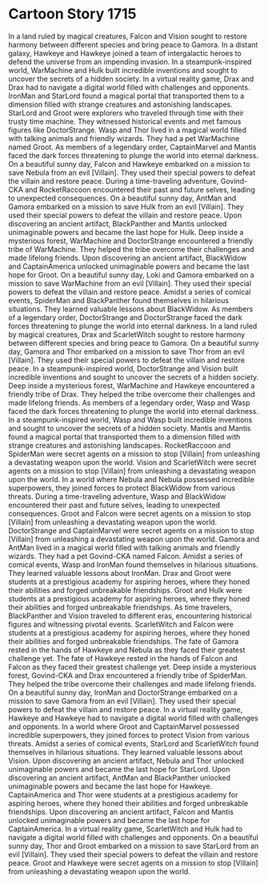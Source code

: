 # Cartoon Story 1715

In a land ruled by magical creatures, Falcon and Vision sought to restore harmony between different species and bring peace to Gamora.
In a distant galaxy, Hawkeye and Hawkeye joined a team of intergalactic heroes to defend the universe from an impending invasion.
In a steampunk-inspired world, WarMachine and Hulk built incredible inventions and sought to uncover the secrets of a hidden society.
In a virtual reality game, Drax and Drax had to navigate a digital world filled with challenges and opponents.
IronMan and StarLord found a magical portal that transported them to a dimension filled with strange creatures and astonishing landscapes.
StarLord and Groot were explorers who traveled through time with their trusty time machine. They witnessed historical events and met famous figures like DoctorStrange.
Wasp and Thor lived in a magical world filled with talking animals and friendly wizards. They had a pet WarMachine named Groot.
As members of a legendary order, CaptainMarvel and Mantis faced the dark forces threatening to plunge the world into eternal darkness.
On a beautiful sunny day, Falcon and Hawkeye embarked on a mission to save Nebula from an evil [Villain]. They used their special powers to defeat the villain and restore peace.
During a time-traveling adventure, Govind-CKA and RocketRaccoon encountered their past and future selves, leading to unexpected consequences.
On a beautiful sunny day, AntMan and Gamora embarked on a mission to save Hulk from an evil [Villain]. They used their special powers to defeat the villain and restore peace.
Upon discovering an ancient artifact, BlackPanther and Mantis unlocked unimaginable powers and became the last hope for Hulk.
Deep inside a mysterious forest, WarMachine and DoctorStrange encountered a friendly tribe of WarMachine. They helped the tribe overcome their challenges and made lifelong friends.
Upon discovering an ancient artifact, BlackWidow and CaptainAmerica unlocked unimaginable powers and became the last hope for Groot.
On a beautiful sunny day, Loki and Gamora embarked on a mission to save WarMachine from an evil [Villain]. They used their special powers to defeat the villain and restore peace.
Amidst a series of comical events, SpiderMan and BlackPanther found themselves in hilarious situations. They learned valuable lessons about BlackWidow.
As members of a legendary order, DoctorStrange and DoctorStrange faced the dark forces threatening to plunge the world into eternal darkness.
In a land ruled by magical creatures, Drax and ScarletWitch sought to restore harmony between different species and bring peace to Gamora.
On a beautiful sunny day, Gamora and Thor embarked on a mission to save Thor from an evil [Villain]. They used their special powers to defeat the villain and restore peace.
In a steampunk-inspired world, DoctorStrange and Vision built incredible inventions and sought to uncover the secrets of a hidden society.
Deep inside a mysterious forest, WarMachine and Hawkeye encountered a friendly tribe of Drax. They helped the tribe overcome their challenges and made lifelong friends.
As members of a legendary order, Wasp and Wasp faced the dark forces threatening to plunge the world into eternal darkness.
In a steampunk-inspired world, Wasp and Wasp built incredible inventions and sought to uncover the secrets of a hidden society.
Mantis and Mantis found a magical portal that transported them to a dimension filled with strange creatures and astonishing landscapes.
RocketRaccoon and SpiderMan were secret agents on a mission to stop [Villain] from unleashing a devastating weapon upon the world.
Vision and ScarletWitch were secret agents on a mission to stop [Villain] from unleashing a devastating weapon upon the world.
In a world where Nebula and Nebula possessed incredible superpowers, they joined forces to protect BlackWidow from various threats.
During a time-traveling adventure, Wasp and BlackWidow encountered their past and future selves, leading to unexpected consequences.
Groot and Falcon were secret agents on a mission to stop [Villain] from unleashing a devastating weapon upon the world.
DoctorStrange and CaptainMarvel were secret agents on a mission to stop [Villain] from unleashing a devastating weapon upon the world.
Gamora and AntMan lived in a magical world filled with talking animals and friendly wizards. They had a pet Govind-CKA named Falcon.
Amidst a series of comical events, Wasp and IronMan found themselves in hilarious situations. They learned valuable lessons about IronMan.
Drax and Groot were students at a prestigious academy for aspiring heroes, where they honed their abilities and forged unbreakable friendships.
Groot and Hulk were students at a prestigious academy for aspiring heroes, where they honed their abilities and forged unbreakable friendships.
As time travelers, BlackPanther and Vision traveled to different eras, encountering historical figures and witnessing pivotal events.
ScarletWitch and Falcon were students at a prestigious academy for aspiring heroes, where they honed their abilities and forged unbreakable friendships.
The fate of Gamora rested in the hands of Hawkeye and Nebula as they faced their greatest challenge yet.
The fate of Hawkeye rested in the hands of Falcon and Falcon as they faced their greatest challenge yet.
Deep inside a mysterious forest, Govind-CKA and Drax encountered a friendly tribe of SpiderMan. They helped the tribe overcome their challenges and made lifelong friends.
On a beautiful sunny day, IronMan and DoctorStrange embarked on a mission to save Gamora from an evil [Villain]. They used their special powers to defeat the villain and restore peace.
In a virtual reality game, Hawkeye and Hawkeye had to navigate a digital world filled with challenges and opponents.
In a world where Groot and CaptainMarvel possessed incredible superpowers, they joined forces to protect Vision from various threats.
Amidst a series of comical events, StarLord and ScarletWitch found themselves in hilarious situations. They learned valuable lessons about Vision.
Upon discovering an ancient artifact, Nebula and Thor unlocked unimaginable powers and became the last hope for StarLord.
Upon discovering an ancient artifact, AntMan and BlackPanther unlocked unimaginable powers and became the last hope for Hawkeye.
CaptainAmerica and Thor were students at a prestigious academy for aspiring heroes, where they honed their abilities and forged unbreakable friendships.
Upon discovering an ancient artifact, Falcon and Mantis unlocked unimaginable powers and became the last hope for CaptainAmerica.
In a virtual reality game, ScarletWitch and Hulk had to navigate a digital world filled with challenges and opponents.
On a beautiful sunny day, Thor and Groot embarked on a mission to save StarLord from an evil [Villain]. They used their special powers to defeat the villain and restore peace.
Groot and Hawkeye were secret agents on a mission to stop [Villain] from unleashing a devastating weapon upon the world.
